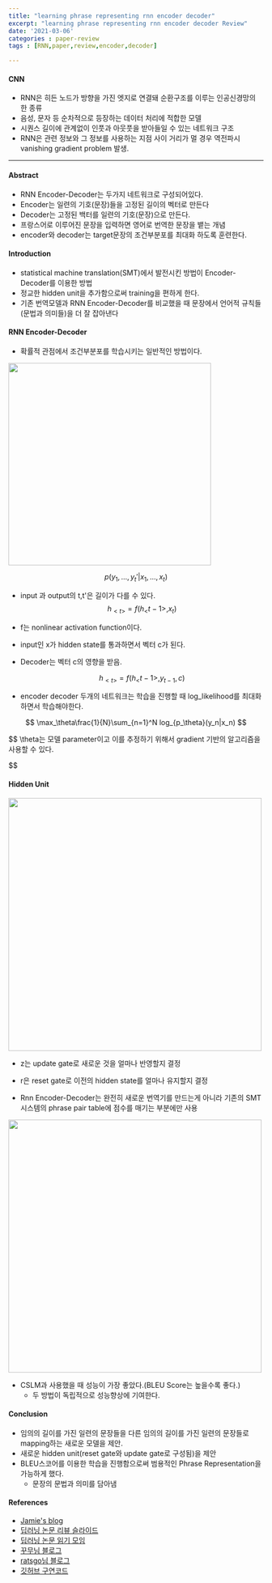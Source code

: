 ```yaml
---
title: "learning phrase representing rnn encoder decoder"
excerpt: "learning phrase representing rnn encoder decoder Review"
date: '2021-03-06'
categories : paper-review
tags : [RNN,paper,review,encoder,decoder]

---
```




#### CNN

* RNN은 히든 노드가 방향을 가진 엣지로 연결돼 순환구조를 이루는 인공신경망의 한 종류
* 음성, 문자 등 순차적으로 등장하는 데이터 처리에 적합한 모델
* 시퀀스 길이에 관계없이 인풋과 아웃풋을 받아들일 수 있는 네트워크 구조
* RNN은 관련 정보와 그 정보를 사용하는 지점 사이 거리가 멀 경우 역전파시 vanishing gradient problem 발생.

---

#### Abstract

* RNN Encoder-Decoder는 두가지 네트워크로 구성되어있다.
* Encoder는 일련의 기호(문장)들을 고정된 길이의 벡터로 만든다
* Decoder는 고정된 백터를 일련의 기호(문장)으로 만든다.
* 프랑스어로 이루어진 문장을 입력하면 영어로 번역한 문장을 뱉는 개념
* encoder와 decoder는 target문장의 조건부분포를 최대화 하도록 훈련한다.


#### Introduction

* statistical machine translation(SMT)에서 발전시킨 방법이 Encoder-Decoder를 이용한 방법
* 정교한 hidden unit을 추가함으로써 training을 편하게 한다.
* 기존 번역모델과 RNN Encoder-Decoder를 비교했을 때 문장에서 언어적 규칙들(문법과 의미들)을 더 잘 잡아낸다



#### RNN Encoder-Decoder

* 확률적 관점에서 조건부분포를 학습시키는 일반적인 방법이다.

<img src = "https://jamiekang.github.io/media/2017-04-23-learning-phrase-representations-using-rnn-encoder-decoder-fig1.png" width="400px">




$$
p( y_1,...,y_t'| x_1,...,x_t)
$$


* input 과 output의 t,t'은 길이가 다를 수 있다.
  $$
  h_{<t>}=f(h_<t-1>,x_t)
  $$
  

* f는 nonlinear activation function이다.

* input인 x가 hidden state를 통과하면서 벡터 c가 된다.

* Decoder는 벡터 c의 영향을 받음.
  
  $$
  h_{<t>}=f(h_<t-1>,y_{t-1},c)
  $$
  
  
* encoder decoder 두개의 네트워크는 학습을 진행할 때 log_likelihood를 최대화 하면서 학습해야한다.

$$
\max_\theta\frac{1}{N}\sum_{n=1}^N log_{p_\theta}(y_n|x_n)
$$





$$
 \theta는 모델 parameter이고 이를 추정하기 위해서 gradient 기반의 알고리즘을 사용할 수 있다.

$$




#### Hidden Unit

<img src = "https://image.slidesharecdn.com/learningphraserepresentationsusingrnnencoder-decoderforstatisticalmachinetranslation-170423141824/95/learning-phrase-representations-using-rnn-encoder-decoder-for-statistical-machine-translation-9-638.jpg?cb=1492957181" width="500px">

* z는 update gate로 새로운 것을 얼마나 반영할지 결정
* r은 reset gate로 이전의 hidden state를 얼마나 유지할지 결정

* Rnn Encoder-Decoder는 완전히 새로운 번역기를 만드는게 아니라 기존의 SMT시스템의 phrase pair table에 점수를 매기는 부분에만 사용

<img src = "https://image.slidesharecdn.com/learningphraserepresentationsusingrnnencoder-decoderforstatisticalmachinetranslation-170423141824/95/learning-phrase-representations-using-rnn-encoder-decoder-for-statistical-machine-translation-14-638.jpg?cb=1492957181" width="500px">

* CSLM과 사용했을 때 성능이 가장 좋았다.(BLEU Score는 높을수록 좋다.)
    * 두 방법이 독립적으로 성능향상에 기여한다.

#### Conclusion 
* 임의의 길이를 가진 일련의 문장들을  다른 임의의 길이를 가진 일련의 문장들로 mapping하는 새로운 모델을 제안.
* 새로운 hidden unit(reset gate와 update gate로 구성됨)을 제안
* BLEU스코어를 이용한 학습을 진행함으로써 범용적인 Phrase Representation을 가능하게 했다. 
    * 문장의 문법과 의미를 담아냄



#### References
* [Jamie's blog](https://jamiekang.github.io/2017/04/23/learning-phrase-representations-using-rnn-encoder-decoder/)
* [딥러닝 논문 리뷰 슬라이드](https://www.slideshare.net/keunbongkwak/learning-phrase-representations-using-rnn-encoder-decoder-for-statistical-machine-translation)
* [딥러닝 논문 읽기 모임](https://www.youtube.com/watch?v=_Dp8u97_rQ0&t=1327s)
* [꾸무님 블로그](https://www.quantumdl.com/entry/5%EC%A3%BC%EC%B0%A81-Learning-Phrase-Representation-using-RNN-EncoderDecoder-for-Statistical-Machine-Translation)
* [ratsgo님 블로그](https://ratsgo.github.io/natural%20language%20processing/2017/03/09/rnnlstm/)
* [깃허브 구연코드](https://github.com/ShubhangDesai/rnn-encoder-decoder/blob/master/modules/Decoder.py)



```python

```
